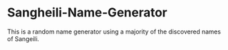 # Sangheili-Name-Generator
This is a random name generator using a majority of the discovered names of Sangeili.
